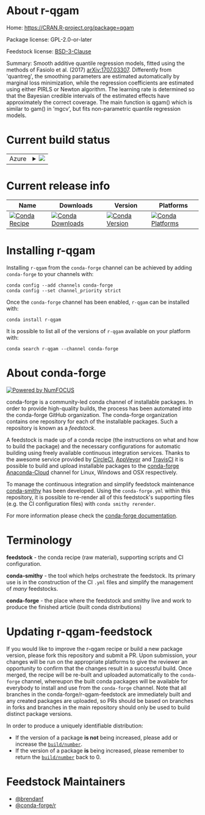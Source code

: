 About r-qgam
============

Home: https://CRAN.R-project.org/package=qgam

Package license: GPL-2.0-or-later

Feedstock license: [BSD-3-Clause](https://github.com/conda-forge/r-qgam-feedstock/blob/master/LICENSE.txt)

Summary: Smooth additive quantile regression models, fitted using the methods of Fasiolo et al. (2017) <arXiv:1707.03307>. Differently from 'quantreg', the smoothing parameters are estimated automatically by marginal loss minimization, while the regression coefficients are estimated using either PIRLS or Newton algorithm. The learning rate is determined so that the Bayesian credible intervals of the estimated effects have approximately the correct coverage. The main function is qgam() which is similar to gam() in 'mgcv', but fits non-parametric quantile regression models.

Current build status
====================


<table>
    
  <tr>
    <td>Azure</td>
    <td>
      <details>
        <summary>
          <a href="https://dev.azure.com/conda-forge/feedstock-builds/_build/latest?definitionId=10195&branchName=master">
            <img src="https://dev.azure.com/conda-forge/feedstock-builds/_apis/build/status/r-qgam-feedstock?branchName=master">
          </a>
        </summary>
        <table>
          <thead><tr><th>Variant</th><th>Status</th></tr></thead>
          <tbody><tr>
              <td>linux_64_r_base3.6</td>
              <td>
                <a href="https://dev.azure.com/conda-forge/feedstock-builds/_build/latest?definitionId=10195&branchName=master">
                  <img src="https://dev.azure.com/conda-forge/feedstock-builds/_apis/build/status/r-qgam-feedstock?branchName=master&jobName=linux&configuration=linux_64_r_base3.6" alt="variant">
                </a>
              </td>
            </tr><tr>
              <td>linux_64_r_base4.0</td>
              <td>
                <a href="https://dev.azure.com/conda-forge/feedstock-builds/_build/latest?definitionId=10195&branchName=master">
                  <img src="https://dev.azure.com/conda-forge/feedstock-builds/_apis/build/status/r-qgam-feedstock?branchName=master&jobName=linux&configuration=linux_64_r_base4.0" alt="variant">
                </a>
              </td>
            </tr><tr>
              <td>osx_64_r_base3.6</td>
              <td>
                <a href="https://dev.azure.com/conda-forge/feedstock-builds/_build/latest?definitionId=10195&branchName=master">
                  <img src="https://dev.azure.com/conda-forge/feedstock-builds/_apis/build/status/r-qgam-feedstock?branchName=master&jobName=osx&configuration=osx_64_r_base3.6" alt="variant">
                </a>
              </td>
            </tr><tr>
              <td>osx_64_r_base4.0</td>
              <td>
                <a href="https://dev.azure.com/conda-forge/feedstock-builds/_build/latest?definitionId=10195&branchName=master">
                  <img src="https://dev.azure.com/conda-forge/feedstock-builds/_apis/build/status/r-qgam-feedstock?branchName=master&jobName=osx&configuration=osx_64_r_base4.0" alt="variant">
                </a>
              </td>
            </tr><tr>
              <td>win_64_r_base3.6</td>
              <td>
                <a href="https://dev.azure.com/conda-forge/feedstock-builds/_build/latest?definitionId=10195&branchName=master">
                  <img src="https://dev.azure.com/conda-forge/feedstock-builds/_apis/build/status/r-qgam-feedstock?branchName=master&jobName=win&configuration=win_64_r_base3.6" alt="variant">
                </a>
              </td>
            </tr><tr>
              <td>win_64_r_base4.0</td>
              <td>
                <a href="https://dev.azure.com/conda-forge/feedstock-builds/_build/latest?definitionId=10195&branchName=master">
                  <img src="https://dev.azure.com/conda-forge/feedstock-builds/_apis/build/status/r-qgam-feedstock?branchName=master&jobName=win&configuration=win_64_r_base4.0" alt="variant">
                </a>
              </td>
            </tr>
          </tbody>
        </table>
      </details>
    </td>
  </tr>
</table>

Current release info
====================

| Name | Downloads | Version | Platforms |
| --- | --- | --- | --- |
| [![Conda Recipe](https://img.shields.io/badge/recipe-r--qgam-green.svg)](https://anaconda.org/conda-forge/r-qgam) | [![Conda Downloads](https://img.shields.io/conda/dn/conda-forge/r-qgam.svg)](https://anaconda.org/conda-forge/r-qgam) | [![Conda Version](https://img.shields.io/conda/vn/conda-forge/r-qgam.svg)](https://anaconda.org/conda-forge/r-qgam) | [![Conda Platforms](https://img.shields.io/conda/pn/conda-forge/r-qgam.svg)](https://anaconda.org/conda-forge/r-qgam) |

Installing r-qgam
=================

Installing `r-qgam` from the `conda-forge` channel can be achieved by adding `conda-forge` to your channels with:

```
conda config --add channels conda-forge
conda config --set channel_priority strict
```

Once the `conda-forge` channel has been enabled, `r-qgam` can be installed with:

```
conda install r-qgam
```

It is possible to list all of the versions of `r-qgam` available on your platform with:

```
conda search r-qgam --channel conda-forge
```


About conda-forge
=================

[![Powered by NumFOCUS](https://img.shields.io/badge/powered%20by-NumFOCUS-orange.svg?style=flat&colorA=E1523D&colorB=007D8A)](http://numfocus.org)

conda-forge is a community-led conda channel of installable packages.
In order to provide high-quality builds, the process has been automated into the
conda-forge GitHub organization. The conda-forge organization contains one repository
for each of the installable packages. Such a repository is known as a *feedstock*.

A feedstock is made up of a conda recipe (the instructions on what and how to build
the package) and the necessary configurations for automatic building using freely
available continuous integration services. Thanks to the awesome service provided by
[CircleCI](https://circleci.com/), [AppVeyor](https://www.appveyor.com/)
and [TravisCI](https://travis-ci.com/) it is possible to build and upload installable
packages to the [conda-forge](https://anaconda.org/conda-forge)
[Anaconda-Cloud](https://anaconda.org/) channel for Linux, Windows and OSX respectively.

To manage the continuous integration and simplify feedstock maintenance
[conda-smithy](https://github.com/conda-forge/conda-smithy) has been developed.
Using the ``conda-forge.yml`` within this repository, it is possible to re-render all of
this feedstock's supporting files (e.g. the CI configuration files) with ``conda smithy rerender``.

For more information please check the [conda-forge documentation](https://conda-forge.org/docs/).

Terminology
===========

**feedstock** - the conda recipe (raw material), supporting scripts and CI configuration.

**conda-smithy** - the tool which helps orchestrate the feedstock.
                   Its primary use is in the construction of the CI ``.yml`` files
                   and simplify the management of *many* feedstocks.

**conda-forge** - the place where the feedstock and smithy live and work to
                  produce the finished article (built conda distributions)


Updating r-qgam-feedstock
=========================

If you would like to improve the r-qgam recipe or build a new
package version, please fork this repository and submit a PR. Upon submission,
your changes will be run on the appropriate platforms to give the reviewer an
opportunity to confirm that the changes result in a successful build. Once
merged, the recipe will be re-built and uploaded automatically to the
`conda-forge` channel, whereupon the built conda packages will be available for
everybody to install and use from the `conda-forge` channel.
Note that all branches in the conda-forge/r-qgam-feedstock are
immediately built and any created packages are uploaded, so PRs should be based
on branches in forks and branches in the main repository should only be used to
build distinct package versions.

In order to produce a uniquely identifiable distribution:
 * If the version of a package **is not** being increased, please add or increase
   the [``build/number``](https://docs.conda.io/projects/conda-build/en/latest/resources/define-metadata.html#build-number-and-string).
 * If the version of a package **is** being increased, please remember to return
   the [``build/number``](https://docs.conda.io/projects/conda-build/en/latest/resources/define-metadata.html#build-number-and-string)
   back to 0.

Feedstock Maintainers
=====================

* [@brendanf](https://github.com/brendanf/)
* [@conda-forge/r](https://github.com/conda-forge/r/)


